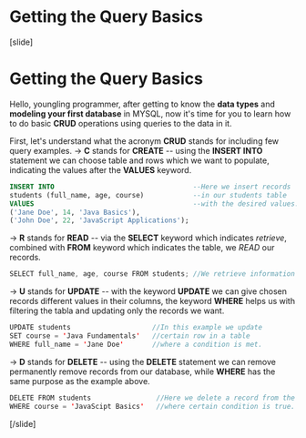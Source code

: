 # Getting the Query Basics

[slide]

# Getting the Query Basics


Hello, youngling programmer, after getting to know the **data types** and **modeling your first database** in MYSQL, now it's time for you to learn how to do basic **CRUD** operations using queries to the data in it.

First, let's understand what the acronym **CRUD** stands for including few query examples.
-> **C** stands for **CREATE** -- using the **INSERT INTO** statement we can choose table and rows which we want to populate,  
 indicating the values after the **VALUES** keyword.

``` sql
INSERT INTO                                  --Here we insert records
students (full_name, age, course)            --in our students table
VAlUES                                       --with the desired values.
('Jane Doe', 14, 'Java Basics'),               
('John Doe', 22, 'JavaScript Applications');
```


-> **R** stands for **READ** -- via the **SELECT** keyword which indicates *retrieve*,  
 combined with **FROM** keyword which indicates the table, we *READ* our records.    


``` java
SELECT full_name, age, course FROM students; //We retrieve information for the name, age, and course about our students.
```


-> **U** stands for **UPDATE** -- with the keyword **UPDATE** we can give chosen records different values in their columns,
the keyword **WHERE** helps us with filtering the tabla and updating only the records we want. 

``` java
UPDATE students                    //In this example we update
SET course = 'Java Fundamentals'   //certain row in a table
WHERE full_name = 'Jane Doe'       //where a condition is met.
```


-> **D** stands for **DELETE** -- using the **DELETE** statement we can remove permanently remove records from our database,
while **WHERE** has the same purpose as the example above.

``` java
DELETE FROM students                //Here we delete a record from the table students
WHERE course = 'JavaScipt Basics'   //where certain condition is true.
```
[/slide]